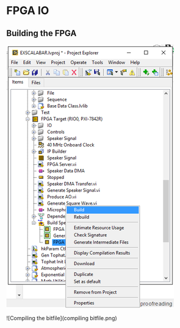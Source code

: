 # FPGA IO

## Building the FPGA
![Building the FPGA Bitfile](build_fpga.png)

![Compiling the bitfile](compiling bitfile.png)

